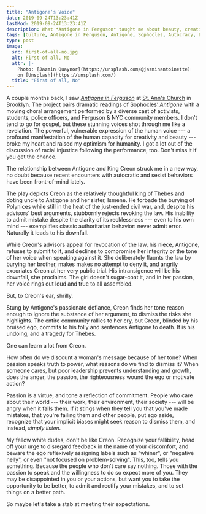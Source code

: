 ```yaml
---
title: "Antigone’s Voice"
date: 2019-09-24T13:23:41Z
lastMod: 2019-09-24T13:23:41Z
description: What *Antigone in Ferguson* taught me about beauty, creativity, justice, ego, and autocratic control.
tags: [Culture, Antigone in Ferguson, Antigone, Sophocles, Autocracy, Listening, Leadership, Ego, Justice]
type: post
image:
  src: first-of-all-no.jpg
  alt: First of all, No
  attr: |-
    Photo: [Jazmin Quaynor](https://unsplash.com/@jazminantoinette)
    on [Unsplash](https://unsplash.com/)
  title: "First of all, No"
---
```


A couple months back, I saw *[Antigone in Ferguson]* at [St. Ann's Church] in
Brooklyn. The project pairs dramatic readings of [Sophocles’ *Antigone*] with a
moving choral arrangement performed by a diverse cast of activists, students,
police officers, and Ferguson & NYC community members. I don't tend to go for
gospel, but these stunning voices shot through me like a revelation. The
powerful, vulnerable expression of the human voice --- a profound manifestation
of the human capacity for creativity and beauty --- broke my heart and raised my
optimism for humanity. I got a lot out of the discussion of racial injustice
following the performance, too. Don't miss it if you get the chance.

The relationship between Antigone and King Creon struck me in a new way, no
doubt because recent encounters with autocratic and sexist behaviors have been
front-of-mind lately.

The play depicts Creon as the relatively thoughtful king of Thebes and doting
uncle to Antigone and her sister, Ismene. He forbade the burying of Polynices
while still in the heat of the just-ended civil war, and, despite his advisors'
best arguments, stubbornly rejects revoking the law. His inability to admit
mistake despite the clarity of its recklessness --- even to his own mind ---
exemplifies classic authoritarian behavior: never admit error. Naturally it
leads to his downfall.

While Creon's advisors appeal for revocation of the law, his niece, Antigone,
refuses to submit to it, and declines to compromise her integrity or the tone of
her voice when speaking against it. She deliberately flaunts the law by burying
her brother, makes makes no attempt to deny it, and angrily excoriates Creon at
her very public trial. His intransigence will be his downfall, she proclaims.
The girl doesn't sugar-coat it, and in her passion, her voice rings out loud and
true to all assembled.

But, to Creon's ear, shrilly.

Stung by Antigone's passionate defiance, Creon finds her tone reason enough to
ignore the substance of her argument, to dismiss the risks she highlights. The
entire community rallies to her cry, but Creon, blinded by his bruised ego,
commits to his folly and sentences Antigone to death. It is his undoing, and a
tragedy for Thebes.

One can learn a lot from Creon.

How often do we discount a woman's message because of her tone? When passion
speaks truth to power, what reasons do we find to dismiss it? When someone
cares, but poor leadership prevents understanding and growth, does the anger,
the passion, the righteousness wound the ego or motivate action?

Passion is a virtue, and tone a reflection of commitment. People who care about
their world --- their work, their environment, their society --- will be angry
when it fails them. If it stings when they tell you that you've made mistakes,
that you're failing them and other people, put ego aside, recognize that your
implicit biases might seek reason to dismiss them, and instead, *simply listen.*

My fellow white dudes, don't be like Creon. Recognize your fallibility, head off
your urge to disregard feedback in the name of your discomfort, and beware the
ego reflexively assigning labels such as "whiner", or "negative nelly", or even
"not focused on problem-solving". This, too, tells you something. Because the
people who don't care say nothing. Those with the passion to speak and the
willingness to do so expect more of you. They may be disappointed in you or your
actions, but want you to take the opportunity to be better, to admit and rectify
your mistakes, and to set things on a better path.

So maybe let's take a stab at meeting their expectations.

  [Antigone in Ferguson]: https://theaterofwar.com/projects/antigone-in-ferguson
    "Theater of War: Antigone in Ferguson"
  [Sophocles’ *Antigone*]: https://en.wikipedia.org/wiki/Antigone#Antigone
    "Wikipedia: Antigone"
  [St. Ann's Church]: https://www.stannholytrinity.org/event/antigone-in-ferguson/
